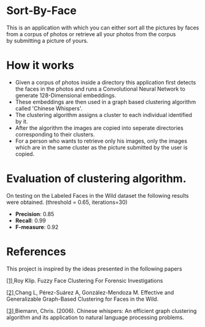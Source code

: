 # Sort-By-Face
This is an application with which you can either sort all the pictures by faces from a corpus of photos or retrieve all your photos from the corpus  
by submitting a picture of yours.

# How it works
- Given a corpus of photos inside a directory this application first detects the faces in the photos and runs a Convolutional Neural Network to  
generate 128-Dimensional embeddings. 
- These embeddings are then used in a graph based clustering algorithm called 'Chinese Whispers'.  
- The clustering algorithm assigns a cluster to each individual identified by it.  
- After the algorithm the images are copied into seperate directories corresponding to their clusters.
- For a person who wants to retrieve only his images, only the images which are in the same cluster as the picture submitted by the user is copied.

# Evaluation of clustering algorithm.
On testing on the Labeled Faces in the Wild dataset the following results were obtained. (threshold = 0.65, iterations=30)
- **Precision**: 0.85
- **Recall**: 0.99
- **F-measure**: 0.92

# References
This project is inspired by the ideas presented in the following papers

[[1] ](https://repository.tudelft.nl/islandora/object/uuid:a9f82787-ac3d-4ff1-8239-4f3c1c6414b9)Roy Klip. Fuzzy Face Clustering For Forensic Investigations

[[2] ](https://www.hindawi.com/journals/cin/2019/6065056/)Chang L, Pérez-Suárez A, González-Mendoza M. Effective and Generalizable Graph-Based Clustering for Faces in the Wild.

[[3] ](https://www.researchgate.net/publication/228670574_Chinese_whispers_An_efficient_graph_clustering_algorithm_and_its_application_to_natural_language_processing_problems) Biemann, Chris. (2006). Chinese whispers: An efficient graph clustering algorithm and its application to natural language processing problems. 